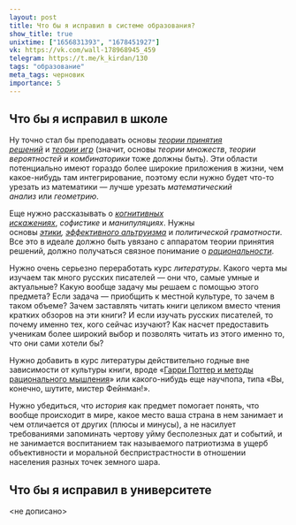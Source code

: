 ```yaml
---
layout: post
title: Что бы я исправил в системе образования?
show_title: true
unixtime: ["1656831393", "1678451927"]
vk: https://vk.com/wall-178968945_459
telegram: https://t.me/k_kirdan/130
tags: "образование"
meta_tags: черновик
importance: 5
---
```

## Что бы я исправил в школе

Ну точно стал бы преподавать основы _[теории принятия решений](https://www.lesswrong.com/posts/zEWJBFFMvQ835nq6h/decision-theory-faq)_ и _[теории игр](https://vk.com/wall-199052526_245)_ (значит, основы _теории множеств_, _теории вероятностей_ и _комбинаторики_ тоже должны быть). Эти области потенциально имеют гораздо более широкие приложения в жизни, чем какое-нибудь там интегрирование, поэтому если нужно будет что-то урезать из математики — лучше урезать _математический анализ_ или _геометрию_.

Еще нужно рассказывать о _[когнитивных искажениях](https://vk.com/wall-199052526_359)_, _софистике_ и _манипуляциях_. Нужны основы _[этики](https://vk.com/wall-199052526_301), [эффективного альтруизма](https://vk.com/wall-199052526_78)_ и _политической грамотности_. Все это в идеале должно быть увязано с аппаратом теории принятия решений, должно получаться связное понимание о _[рациональности](https://lesswrong.ru/w/Что_такое_рациональность)_.

Нужно очень серьезно переработать курс _литературы_. Какого черта мы изучаем так много русских писателей — они что, самые умные и актуальные? Какую вообще задачу мы решаем с помощью этого предмета? Если задача — приобщить к местной культуре, то зачем в таком объеме? Зачем заставлять читать книги целиком вместо чтения кратких обзоров на эти книги? И если изучать русских писателей, то почему именно тех, кого сейчас изучают? Как насчет предоставить ученикам более широкий выбор и позволять читать из этого именно то, что они сами хотели бы? 

Нужно добавить в курс литературы действительно годные вне зависимости от культуры книги, вроде «[Гарри Поттер и методы рационального мышления](https://hpmor.ru/)» или какого-нибудь еще научпопа, типа «Вы, конечно, шутите, мистер Фейнман!».

Нужно убедиться, что _история_ как предмет помогает понять, что вообще происходит в мире, какое место ваша страна в нем занимает и чем отличается от других (плюсы и минусы), а не насилует требованиями запоминать чертову уйму бесполезных дат и событий, и не занимается воспитанием так называемого патриотизма в ущерб объективности и моральной беспристрастности в отношении населения разных точек земного шара.

## Что бы я исправил в университете

\<не дописано\>